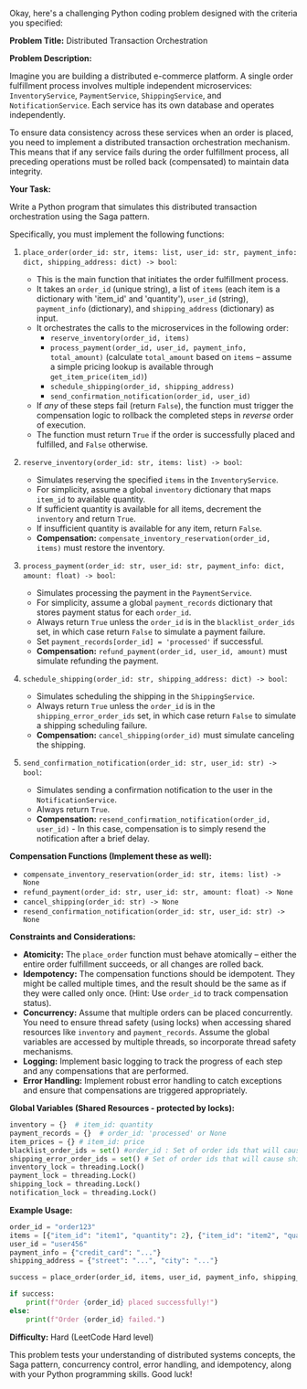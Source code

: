 Okay, here's a challenging Python coding problem designed with the criteria you specified:

**Problem Title:** Distributed Transaction Orchestration

**Problem Description:**

Imagine you are building a distributed e-commerce platform.  A single order fulfillment process involves multiple independent microservices: `InventoryService`, `PaymentService`, `ShippingService`, and `NotificationService`.  Each service has its own database and operates independently.

To ensure data consistency across these services when an order is placed, you need to implement a distributed transaction orchestration mechanism.  This means that if any service fails during the order fulfillment process, all preceding operations must be rolled back (compensated) to maintain data integrity.

**Your Task:**

Write a Python program that simulates this distributed transaction orchestration using the Saga pattern.

Specifically, you must implement the following functions:

1.  `place_order(order_id: str, items: list, user_id: str, payment_info: dict, shipping_address: dict) -> bool`:
    *   This is the main function that initiates the order fulfillment process.
    *   It takes an `order_id` (unique string), a list of `items` (each item is a dictionary with 'item_id' and 'quantity'), `user_id` (string), `payment_info` (dictionary), and `shipping_address` (dictionary) as input.
    *   It orchestrates the calls to the microservices in the following order:
        *   `reserve_inventory(order_id, items)`
        *   `process_payment(order_id, user_id, payment_info, total_amount)` (calculate `total_amount` based on `items` – assume a simple pricing lookup is available through `get_item_price(item_id)`)
        *   `schedule_shipping(order_id, shipping_address)`
        *   `send_confirmation_notification(order_id, user_id)`
    *   If *any* of these steps fail (return `False`), the function must trigger the compensation logic to rollback the completed steps in *reverse* order of execution.
    *   The function must return `True` if the order is successfully placed and fulfilled, and `False` otherwise.

2.  `reserve_inventory(order_id: str, items: list) -> bool`:
    *   Simulates reserving the specified `items` in the `InventoryService`.
    *   For simplicity, assume a global `inventory` dictionary that maps `item_id` to available quantity.
    *   If sufficient quantity is available for all items, decrement the `inventory` and return `True`.
    *   If insufficient quantity is available for any item, return `False`.
    *   **Compensation:** `compensate_inventory_reservation(order_id, items)` must restore the inventory.

3.  `process_payment(order_id: str, user_id: str, payment_info: dict, amount: float) -> bool`:
    *   Simulates processing the payment in the `PaymentService`.
    *   For simplicity, assume a global `payment_records` dictionary that stores payment status for each `order_id`.
    *   Always return `True` unless the `order_id` is in the `blacklist_order_ids` set, in which case return `False` to simulate a payment failure.
    *   Set `payment_records[order_id] = 'processed'` if successful.
    *   **Compensation:** `refund_payment(order_id, user_id, amount)` must simulate refunding the payment.

4.  `schedule_shipping(order_id: str, shipping_address: dict) -> bool`:
    *   Simulates scheduling the shipping in the `ShippingService`.
    *   Always return `True` unless the `order_id` is in the `shipping_error_order_ids` set, in which case return `False` to simulate a shipping scheduling failure.
    *   **Compensation:** `cancel_shipping(order_id)` must simulate canceling the shipping.

5.  `send_confirmation_notification(order_id: str, user_id: str) -> bool`:
    *   Simulates sending a confirmation notification to the user in the `NotificationService`.
    *   Always return `True`.
    *   **Compensation:** `resend_confirmation_notification(order_id, user_id)` - In this case, compensation is to simply resend the notification after a brief delay.

**Compensation Functions (Implement these as well):**

*   `compensate_inventory_reservation(order_id: str, items: list) -> None`
*   `refund_payment(order_id: str, user_id: str, amount: float) -> None`
*   `cancel_shipping(order_id: str) -> None`
*   `resend_confirmation_notification(order_id: str, user_id: str) -> None`

**Constraints and Considerations:**

*   **Atomicity:** The `place_order` function must behave atomically – either the entire order fulfillment succeeds, or all changes are rolled back.
*   **Idempotency:** The compensation functions should be idempotent.  They might be called multiple times, and the result should be the same as if they were called only once.  (Hint: Use `order_id` to track compensation status).
*   **Concurrency:** Assume that multiple orders can be placed concurrently.  You need to ensure thread safety (using locks) when accessing shared resources like `inventory` and `payment_records`.  Assume the global variables are accessed by multiple threads, so incorporate thread safety mechanisms.
*   **Logging:**  Implement basic logging to track the progress of each step and any compensations that are performed.
*   **Error Handling:** Implement robust error handling to catch exceptions and ensure that compensations are triggered appropriately.

**Global Variables (Shared Resources - protected by locks):**

```python
inventory = {}  # item_id: quantity
payment_records = {}  # order_id: 'processed' or None
item_prices = {} # item_id: price
blacklist_order_ids = set() #order_id : Set of order ids that will cause payment failure
shipping_error_order_ids = set() # Set of order ids that will cause shipping failure
inventory_lock = threading.Lock()
payment_lock = threading.Lock()
shipping_lock = threading.Lock()
notification_lock = threading.Lock()
```

**Example Usage:**

```python
order_id = "order123"
items = [{"item_id": "item1", "quantity": 2}, {"item_id": "item2", "quantity": 1}]
user_id = "user456"
payment_info = {"credit_card": "..."}
shipping_address = {"street": "...", "city": "..."}

success = place_order(order_id, items, user_id, payment_info, shipping_address)

if success:
    print(f"Order {order_id} placed successfully!")
else:
    print(f"Order {order_id} failed.")
```

**Difficulty:** Hard (LeetCode Hard level)

This problem tests your understanding of distributed systems concepts, the Saga pattern, concurrency control, error handling, and idempotency, along with your Python programming skills. Good luck!

